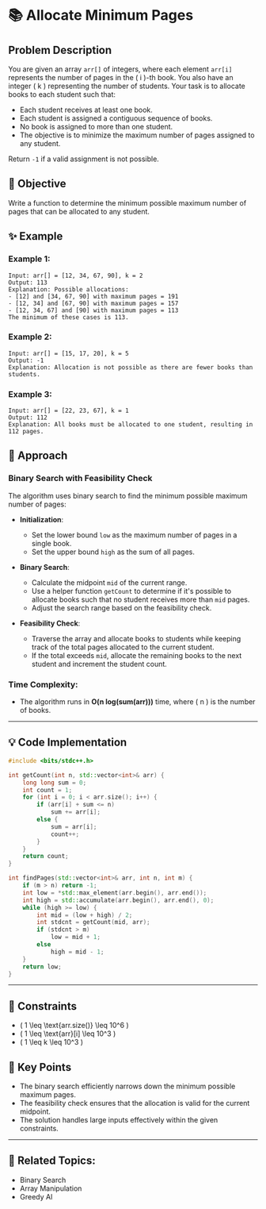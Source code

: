 # 📚 **Allocate Minimum Pages**

## Problem Description

You are given an array `arr[]` of integers, where each element `arr[i]` represents the number of pages in the \( i \)-th book. You also have an integer \( k \) representing the number of students. Your task is to allocate books to each student such that:

- Each student receives at least one book.
- Each student is assigned a contiguous sequence of books.
- No book is assigned to more than one student.
- The objective is to minimize the maximum number of pages assigned to any student.

Return `-1` if a valid assignment is not possible.

## 🎯 **Objective**

Write a function to determine the minimum possible maximum number of pages that can be allocated to any student.

## ✨ **Example**

### Example 1:
```plaintext
Input: arr[] = [12, 34, 67, 90], k = 2
Output: 113
Explanation: Possible allocations:
- [12] and [34, 67, 90] with maximum pages = 191
- [12, 34] and [67, 90] with maximum pages = 157
- [12, 34, 67] and [90] with maximum pages = 113
The minimum of these cases is 113.
```

### Example 2:
```plaintext
Input: arr[] = [15, 17, 20], k = 5
Output: -1
Explanation: Allocation is not possible as there are fewer books than students.
```

### Example 3:
```plaintext
Input: arr[] = [22, 23, 67], k = 1
Output: 112
Explanation: All books must be allocated to one student, resulting in 112 pages.
```

## 🚀 **Approach**

### **Binary Search with Feasibility Check**

The algorithm uses binary search to find the minimum possible maximum number of pages:

- **Initialization**:
  - Set the lower bound `low` as the maximum number of pages in a single book.
  - Set the upper bound `high` as the sum of all pages.

- **Binary Search**:
  - Calculate the midpoint `mid` of the current range.
  - Use a helper function `getCount` to determine if it's possible to allocate books such that no student receives more than `mid` pages.
  - Adjust the search range based on the feasibility check.

- **Feasibility Check**:
  - Traverse the array and allocate books to students while keeping track of the total pages allocated to the current student.
  - If the total exceeds `mid`, allocate the remaining books to the next student and increment the student count.

### **Time Complexity**:
- The algorithm runs in **O(n log(sum(arr)))** time, where \( n \) is the number of books.

---

## 💡 **Code Implementation**

```cpp
#include <bits/stdc++.h>

int getCount(int n, std::vector<int>& arr) {
    long long sum = 0;
    int count = 1;
    for (int i = 0; i < arr.size(); i++) {
        if (arr[i] + sum <= n)
            sum += arr[i];
        else {
            sum = arr[i];
            count++;
        }
    }
    return count;
}

int findPages(std::vector<int>& arr, int n, int m) {
    if (m > n) return -1;
    int low = *std::max_element(arr.begin(), arr.end());
    int high = std::accumulate(arr.begin(), arr.end(), 0);
    while (high >= low) {
        int mid = (low + high) / 2;
        int stdcnt = getCount(mid, arr);
        if (stdcnt > m)
            low = mid + 1;
        else
            high = mid - 1;
    }
    return low;
}
```

---

## 🔧 **Constraints**

- \( 1 \leq \text{arr.size()} \leq 10^6 \)
- \( 1 \leq \text{arr}[i] \leq 10^3 \)
- \( 1 \leq k \leq 10^3 \)

## 🌟 **Key Points**

- The binary search efficiently narrows down the minimum possible maximum pages.
- The feasibility check ensures that the allocation is valid for the current midpoint.
- The solution handles large inputs effectively within the given constraints.

---

## 🔗 **Related Topics**:
- Binary Search
- Array Manipulation
- Greedy Al